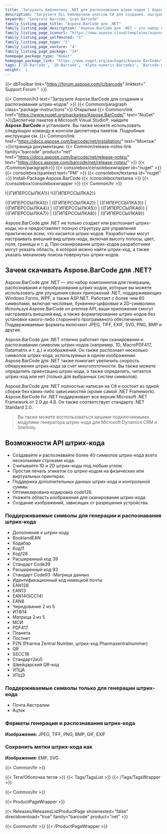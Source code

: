 ```yaml
---
title: "Загрузить библиотеку .NET для распознавания штрих-кодов | Aspose.BarCode"
description: "Загрузите DLL библиотеки классов C# для создания, настройки и распознавания штрих-кодов через локальный API .NET. Поддерживает 1D (линейные), 2D и почтовые штрих-коды."
keywords: "Generate Barcode, Scan Barcode"
family_listing_page_title: "Aspose.BarCode для .NET"
family_listing_page_description: "Aspose.BarCode для .NET — это набор API штрих-кодов для создания и распознавания одномерных и двухмерных штрих-кодов из нескольких типов изображений под любым углом. Он написан на управляемом C#, что позволяет разработчикам легко добавлять функции генерации и распознавания штрих-кода в свои приложения .NET."
family_listing_page_iconurl: "https://www.aspose.cloud/templates/aspose/App_Themes/V3/images/barcode/272x272/aspose_barcode-for-net-min.png"
family_listing_page_selfHosted: "1"
family_listing_page_type: "1"
family_listing_page_venture: "4"
family_listing_page_package: "24"
homepage_package_type: "NuGet"
homepage_package_link: "https://www.nuget.org/packages/Aspose.BarCode/"
tags: ['1D-Barcode', '2D-Barcode', 'Alpha-numeric-Barcodes', 'Barcode-API', 'Barcode-symbologies']
weight:  1
---
```


{{< dbToolbar link="https://forum.aspose.com/c/barcode" linktext=" Support Forum " >}}

{{< Common/h3 text="Загрузите Aspose.BarCode для создания и распознавания штрих-кодов"  >}}
{{< Common/paragraph class="package-instructions">}}
Открытым
{{< Common/link href="https://www.nuget.org/packages/Aspose.BarCode/" text="NuGet"  >}}Диспетчер пакетов в Microsoft Visual Studio®, найдите <b>Aspose.BarCode</b> и установите. Вы также можете использовать следующую команду в консоли диспетчера пакетов. Подробные инструкции см.
{{< Common/link href="https://docs.aspose.com/barcode/net/installation/" text="Монтаж"  >}}страница документации.
{{< Common/release-notes-link family="barcode" product="net" href="https://docs.aspose.com/barcode/net/release-notes/" text="https://docs.aspose.com/barcode/net/release-notes/"  >}}
{{< /Common/paragraph>}}
{{< consolebox/consoleboxwrapper id="nuget" >}}
       {{< consolebox/spantext text="PM" >}}
       {{< consolebox/textarea id="nuget" >}} Install-Package Aspose.BarCode {{< /consolebox/textarea >}}
{{< /consolebox/consoleboxwrapper >}}
{{< Common/hr >}}

!{{ГИПЕРССЫЛКА1}} !{{ГИПЕРССЫЛКА2}}

{{ГИПЕРССЫЛКА1}} | {{ГИПЕРССЫЛКА2}} | {{ГИПЕРССЫЛКА3}} | {{ГИПЕРССЫЛКА4}} | {{ГИПЕРССЫЛКА5}} | {{ГИПЕРССЫЛКА6}} | {{ГИПЕРССЫЛКА7}} | {{ГИПЕРССЫЛКА8}} | {{ГИПЕРССЫЛКА9}}

Aspose.BarCode для .NET не только создает или распознает штрих-коды, но и предоставляет полную структуру для управления практически всем, что касается штрих-кодов. Разработчики могут настраивать внешний вид штрих-кода, включая высоту полосы, цвет, поля, границы и т. д. При сканировании штрих-кодов разработчики могут указать область, в которой можно найти штрих-код, а также указать механизму поиска повернутых штрих-кодов.

## Зачем скачивать Aspose.BarCode для .NET?

Aspose.BarCode для .NET — это набор компонентов для генерации, распознавания и преобразования штрих-кодов, которые вы можете использовать для улучшения своих приложений .NET, поддерживающих Windows Forms, WPF, а также ASP.NET. Работает с более чем 60 символами, включая числовые, буквенно-цифровые и 2D-символики. Используя Aspose.BarCode on premise API, ваши приложения смогут настраивать внешний вид, а также форматирование штрих-кодов без установки какого-либо стороннего программного обеспечения. Поддерживаемые форматы включают JPEG, TIFF, EXIF, SVG, PNG, BMP и другие.

Aspose.BarCode для .NET отлично работает при сканировании и распознавании символик штрих-кодов (например, 1D, MacroPDF417, Datamatrix и т. д.) и изображений. Он также распознает несколько символов штрих-кода, используемых в одном изображении. Aspose.BarCode для .NET также помогает увеличить скорость обнаружения штрих-кода за счет многопоточности. Вы также можете определить ориентацию штрих-кода, а также определить, читается штрих-код или нет (только для выбранных систем символов).

Aspose.BarCode для .NET полностью написан на C# и состоит из одной сборки без каких-либо зависимостей (кроме самой .NET Framework). Aspose.BarCode for .NET поддерживает все версии Microsoft .NET Framework от 2.0 до 4.8. Он также соответствует стандарту .NET Standard 2.0.

> Вы также можете воспользоваться нашими подключаемыми модулями генератора штрих-кода для Microsoft Dynamics CRM и Sitefinity.

## Возможности API штрих-кода

- Создавайте и распознавайте более 40 символов штрих-кода всего несколькими строками кода.
- Считывайте 1D и 2D штрих-коды под любым углом.
- Простая печать этикеток со штрих-кодом на физических или виртуальных принтерах.
- Поддержка дополнительных данных штрих-кода и контрольной суммы.
- Оптимизирована кодировка code128.
- Укажите область изображения для сканирования штрих-кода.
- Создание изображений, зависящих от разрешения устройства.

### Поддерживаемые символы для генерации и распознавания штрих-кода

- Дополнение к штрих-коду
- BooklandEAN
- Кодабар
- Код11
- Код128
- Расширенный код 39
- Стандарт Code39
- Расширенный код 93
- Стандарт Code93
-Матрица данных
- Идентификационный код немецкой почты
- EAN128
- EAN13
- EAN14(SCC14)
- EAN8
- Чередование 2 из 5
- ИТФ14
- Матрица 2 из 5
- МСИ
- PDF417
- Планета
- Постнет
- PZN (Pharma Zentral Number, штрих-код Pharmazentralnummer)
- QR
- SSCC18
- Стандарт2из5
- Швейцарский QR-код
- УПЦА
- УПЦЭ

### Поддерживаемые символы только для генерации штрих-кода

- Почта Австралии
- Ацтек

### Форматы генерации и распознавания штрих-кода

**Изображения:** JPEG, TIFF, PNG, BMP, GIF, EXIF

### Сохранить метки штрих-кода как

**Изображения:** EMF, SVG

{{< Common/hr >}}

{{< Теги/Оболочка тегов >}}
 {{< Tags/TagsList >}}
{{< /Tags/TagsWrapper >}}

{{< Common/hr >}}

{{< ProductPageWrapper >}}
<!-- ReleasesListProductPage-->
   {{< Releases/ReleasesListProductPage shownested="false"  directdownload="true" family="barcode" product="net" >}}
<!-- /ReleasesListProductPage-->
{{< Common/hr >}}
{{< /ProductPageWrapper >}}

